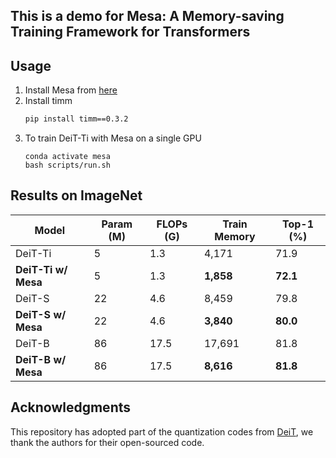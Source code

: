 ## This is a demo for Mesa: A Memory-saving Training Framework for Transformers

## Usage

1. Install Mesa from [here]()
2. Install timm
    ```bash
    pip install timm==0.3.2
   ```
3. To train DeiT-Ti with Mesa on a single GPU
   ```
   conda activate mesa
   bash scripts/run.sh
   ```

## Results on ImageNet


| Model               | Param (M) | FLOPs (G) | Train Memory | Top-1 (%) |
| ------------------- | --------- | --------- | ------------ | --------- |
| DeiT-Ti             | 5         | 1.3       | 4,171         | 71.9      |
| **DeiT-Ti w/ Mesa** | 5         | 1.3       | **1,858**     | **72.1**  |
| DeiT-S              | 22        | 4.6       | 8,459         | 79.8      |
| **DeiT-S w/ Mesa**  | 22        | 4.6       | **3,840**     | **80.0**    |
| DeiT-B              | 86        | 17.5      | 17,691        | 81.8      |
| **DeiT-B w/ Mesa**  | 86        | 17.5      | **8,616**     | **81.8**  |



## Acknowledgments

This repository has adopted part of the quantization codes from [DeiT](https://github.com/facebookresearch/deit), we thank the authors for their open-sourced code.
